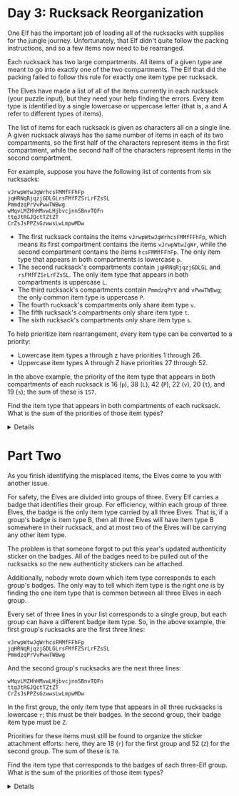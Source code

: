# Day 3: Rucksack Reorganization

One Elf has the important job of loading all of the rucksacks with supplies for the jungle journey.
Unfortunately, that Elf didn't quite follow the packing instructions, and so a few items now need to be rearranged.

Each rucksack has two large compartments.
All items of a given type are meant to go into exactly one of the two compartments.
The Elf that did the packing failed to follow this rule for exactly one item type per rucksack.

The Elves have made a list of all of the items currently in each rucksack (your puzzle input),
but they need your help finding the errors.
Every item type is identified by a single lowercase or uppercase letter (that is, a and A refer to different types of items).

The list of items for each rucksack is given as characters all on a single line.
A given rucksack always has the same number of items in each of its two compartments,
so the first half of the characters represent items in the first compartment,
while the second half of the characters represent items in the second compartment.

For example, suppose you have the following list of contents from six rucksacks:

```
vJrwpWtwJgWrhcsFMMfFFhFp
jqHRNqRjqzjGDLGLrsFMfFZSrLrFZsSL
PmmdzqPrVvPwwTWBwg
wMqvLMZHhHMvwLHjbvcjnnSBnvTQFn
ttgJtRGJQctTZtZT
CrZsJsPPZsGzwwsLwLmpwMDw
```

* The first rucksack contains the items `vJrwpWtwJgWrhcsFMMfFFhFp`, which means its first compartment contains the items `vJrwpWtwJgWr`, while the second compartment contains the items `hcsFMMfFFhFp`. The only item type that appears in both compartments is lowercase `p`.
* The second rucksack's compartments contain `jqHRNqRjqzjGDLGL` and `rsFMfFZSrLrFZsSL`. The only item type that appears in both compartments is uppercase `L`.
* The third rucksack's compartments contain `PmmdzqPrV` and `vPwwTWBwg`; the only common item type is uppercase `P`.
* The fourth rucksack's compartments only share item type `v`.
* The fifth rucksack's compartments only share item type `t`.
* The sixth rucksack's compartments only share item type `s`.

To help prioritize item rearrangement, every item type can be converted to a priority:

* Lowercase item types a through z have priorities 1 through 26.
* Uppercase item types A through Z have priorities 27 through 52.

In the above example, the priority of the item type that appears in both compartments of each rucksack is 16 (`p`), 38 (`L`), 42 (`P`), 22 (`v`), 20 (`t`), and 19 (`s`); the sum of these is `157`.

Find the item type that appears in both compartments of each rucksack.
What is the sum of the priorities of those item types?

<details>
The sum of all shared priorities is `7821`
</details>

# Part Two

As you finish identifying the misplaced items, the Elves come to you with another issue.

For safety, the Elves are divided into groups of three.
Every Elf carries a badge that identifies their group.
For efficiency, within each group of three Elves, the badge is the only item type carried by all three Elves.
That is, if a group's badge is item type B, then all three Elves will have item type B somewhere in their rucksack,
and at most two of the Elves will be carrying any other item type.

The problem is that someone forgot to put this year's updated authenticity sticker on the badges.
All of the badges need to be pulled out of the rucksacks so the new authenticity stickers can be attached.

Additionally, nobody wrote down which item type corresponds to each group's badges. 
The only way to tell which item type is the right one is by finding the one item type that is common between all three Elves in each group.

Every set of three lines in your list corresponds to a single group,
but each group can have a different badge item type.
So, in the above example, the first group's rucksacks are the first three lines:

```
vJrwpWtwJgWrhcsFMMfFFhFp
jqHRNqRjqzjGDLGLrsFMfFZSrLrFZsSL
PmmdzqPrVvPwwTWBwg
```

And the second group's rucksacks are the next three lines:

```
wMqvLMZHhHMvwLHjbvcjnnSBnvTQFn
ttgJtRGJQctTZtZT
CrZsJsPPZsGzwwsLwLmpwMDw
```

In the first group, the only item type that appears in all three rucksacks is lowercase `r`; this must be their badges.
In the second group, their badge item type must be `Z`.

Priorities for these items must still be found to organize the sticker attachment efforts:
here, they are 18 (`r`) for the first group and 52 (`Z`) for the second group. The sum of these is `70`.

Find the item type that corresponds to the badges of each three-Elf group.
What is the sum of the priorities of those item types?

<details>
The sum of the of the priorities is `2752`
</details>
